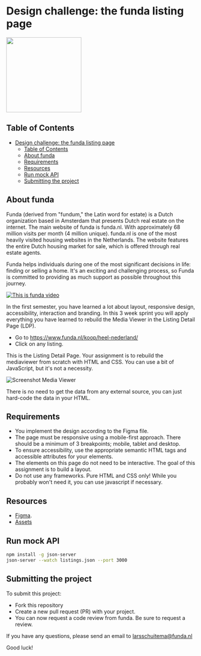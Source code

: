# Design challenge: the funda listing page

<img src="funda-logo-full.svg" width="200">

## Table of Contents

- [Design challenge: the funda listing page](#design-challenge-the-funda-listing-page)
  - [Table of Contents](#table-of-contents)
  - [About funda](#about-funda)
  - [Requirements](#requirements)
  - [Resources](#resources)
  - [Run mock API](#run-mock-api)
  - [Submitting the project](#submitting-the-project)

## About funda
Funda (derived from "fundum," the Latin word for estate) is a Dutch organization based in Amsterdam that presents Dutch real estate on the internet. The main website of funda is funda.nl. With approximately 68 million visits per month (4 million unique). funda.nl is one of the most heavily visited housing websites in the Netherlands. The website features the entire Dutch housing market for sale, which is offered through real estate agents.

Funda helps individuals during one of the most significant decisions in life: finding or selling a home. It's an exciting and challenging process, so Funda is committed to providing as much support as possible throughout this journey.

[![This is funda video](this-is-funda-video-thumb.png)](https://www.youtube.com/watch?v=uZXj59TOpA4)


In the first semester, you have learned a lot about layout, responsive design, accessibility, interaction and branding. In this 3 week sprint you will apply everything you have learned to rebuild the Media Viewer in the Listing Detail Page (LDP).

 * Go to https://www.funda.nl/koop/heel-nederland/
 * Click on any listing.

This is the Listing Detail Page. Your assignment is to rebuild the mediaviewer from scratch with HTML and CSS. You can use a bit of JavaScript, but it's not a necessity.

![Screenshot Media Viewer](screenshot-media-viewer.png)

There is no need to get the data from any external source, you can just hard-code the data in your HTML.

## Requirements

 * You implement the design according to the Figma file.
 * The page must be responsive using a mobile-first approach. There should be a minimum of 3 breakpoints; mobile, tablet and desktop.
 * To ensure accessibility, use the appropriate semantic HTML tags and accessible attributes for your elements.
 * The elements on this page do not need to be interactive. The goal of this assignment is to build a layout.
 * Do not use any frameworks. Pure HTML and CSS only! While you probably won't need it, you can use javascript if necessary.

## Resources

 * [Figma](https://www.figma.com/design/U8ntWPwQTEKsKKg8IDWKWp/FDND---Media-viewer?node-id=0-1&t=5C3GLSMgZC59gQNg-1).
 * [Assets](https://brand.funda.nl)

## Run mock API
```bash
npm install -g json-server
json-server --watch listings.json --port 3000
```

## Submitting the project

To submit this project:

 * Fork this repository
 * Create a new pull request (PR) with your project. 
 * You can now request a code review from funda. Be sure to request a review.

If you have any questions, please send an email to larsschuitema@funda.nl

Good luck!
